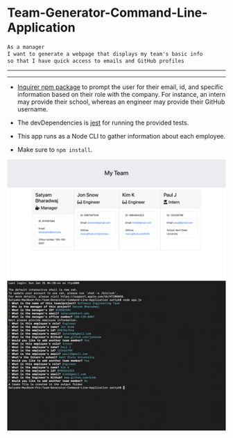 # Team-Generator-Command-Line-Application

```
As a manager
I want to generate a webpage that displays my team's basic info
so that I have quick access to emails and GitHub profiles
```
------------------------------------------------------------------------
------------------------------------------------------------------------

* [Inquirer npm package](https://github.com/SBoudrias/Inquirer.js/) to prompt the user for their email, id, and specific information based on their role with the company. For instance, an intern may provide their school, whereas an engineer may provide their GitHub username.

* The devDependencies is [jest](https://jestjs.io/) for running the provided tests.

* This app runs as a Node CLI to gather information about each employee.

* Make sure to `npm install`.


![UI image](Assets/uiImage.png)
![CLI image](Assets/cliImage.png)
